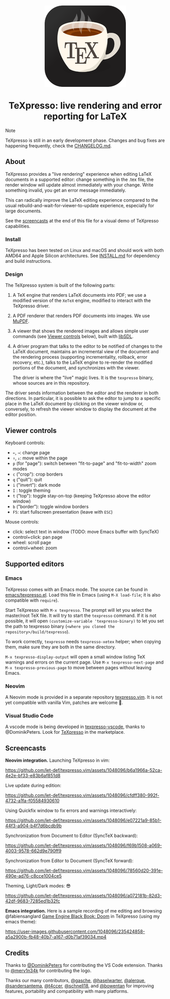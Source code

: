 <br />
<div align="center">
  <a href="https://github.com/let-def/texpresso">
    <img width=256 height=256 src="doc/texpresso_logo_v3.png", alt="texpresso">
  </a>
  <h1>
    <strong>
      TeXpresso: live rendering and error reporting for LaTeX
    </strong>
  </h1>
</div>


> [!Note]
> TeXpresso is still in an early development phase.
> Changes and bug fixes are happening frequently, check the [CHANGELOG.md](CHANGELOG.md).

## About

TeXpresso provides a "live rendering" experience when editing LaTeX documents in a supported editor: change something in the .tex file, the render window will update almost immediately with your change. Write something invalid, you get an error message immediately.

This can radically improve the LaTeX editing experience compared to the usual rebuild-and-wait-for-viewer-to-update experience, especially for large documents.

See the [screencasts](#Screencasts) at the end of this file for a visual demo of TeXpresso capabilities.

### Install

TeXpresso has been tested on Linux and macOS and should work with both AMD64 and Apple Silicon architectures. See [INSTALL.md](./INSTALL.md) for dependency and build instructions.

### Design

The TeXpresso system is built of the following parts:

1. A TeX engine that renders LaTeX documents into PDF;
   we use a modified version of the `XeTeX` engine, modified to interact with the TeXpresso driver.

2. A PDF renderer that renders PDF documents into images.
   We use [MuPDF](https://mupdf.com/).

3. A viewer that shows the rendered images and allows simple user commands (see [Viewer controls](#Viewer_controls) below), built with [libSDL](https://www.libsdl.org/).

4. A driver program that talks to the editor to be notified of changes to the LaTeX document, maintains an incremental view of the document and the rendering process (supporting incrementality, rollback, error recovery, etc.), talks to the LaTeX engine to re-render the modified portions of the document, and synchronizes with the viewer.

   The driver is where the "live" magic lives. It is the `texpresso` binary, whose sources are in this repository.

The driver sends information between the editor and the renderer in both directions. In particular, it is possible to ask the editor to jump to a specific place in the LaTeX document by clicking on the viewer window or, conversely, to refresh the viewer window to display the document at the editor position.

## Viewer controls

Keyboard controls:
- `←`, `→`: change page
- `↑`, `↓`: move within the page
- `p` (for "page"): switch between "fit-to-page" and "fit-to-width" zoom modes
- `c` ("crop"): crop borders
- `q` ("quit"): quit
- `i` ("invert"): dark mode
- `I` : toggle theming
- `t` ("top"): toggle stay-on-top (keeping TeXpresso above the editor window)
- `b` ("border"): toggle window borders
- `F5`: start fullscreen presentation (leave with `ESC`)

Mouse controls:

- click: select text in window (TODO: move Emacs buffer with SyncTeX)
- control+click: pan page
- wheel: scroll page
- control+wheel: zoom

## Supported editors

### Emacs

TeXpresso comes with an Emacs mode. The source can be found in
[emacs/texpresso.el](emacs/texpresso.el).  Load this file in Emacs (using `M-X load-file`; it is also compatible with `require`).

Start TeXpresso with `M-x texpresso`. The prompt will let you select the master/root TeX file.
It will try to start the `texpresso` command. If it is not possible, it will open
`(customize-variable 'texpresso-binary)` to let you set the path to texpresso
binary (`<where you cloned the repository>/build/texpresso`).

To work correctly, `texpresso` needs `texpresso-xetex` helper; when copying them, make sure they are both in the same directory.

`M-x texpresso-display-output` will open a small window listing TeX warnings and errors on the current page.
Use `M-x texpresso-next-page` and `M-x texpresso-previous-page` to move between pages without leaving Emacs.

### Neovim

A Neovim mode is provided in a separate repository [texpresso.vim](https://github.com/let-def/texpresso.vim). It is not yet compatible with vanilla Vim, patches are welcome :bow:.

### Visual Studio Code

A vscode mode is being developed in [texpresso-vscode](https://github.com/DominikPeters/texpresso-vscode), thanks to @DominikPeters.
Look for [TeXpresso](https://marketplace.visualstudio.com/items?itemName=DominikPeters.texpresso-basic) in the marketplace.

## Screencasts

**Neovim integration.**
Launching TeXpresso in vim:

https://github.com/let-def/texpresso.vim/assets/1048096/b6a1966a-52ca-4e2e-bf33-e83b6af851d8

Live update during edition:

https://github.com/let-def/texpresso.vim/assets/1048096/cfdff380-992f-4732-a1fa-f05584930610

Using Quickfix window to fix errors and warnings interactively:

https://github.com/let-def/texpresso.vim/assets/1048096/e07221a9-85b1-44f3-a904-b4f7d6bcdb9b

Synchronization from Document to Editor (SyncTeX backward):

https://github.com/let-def/texpresso.vim/assets/1048096/f69b1508-a069-4003-9578-662d9e790ff9

Synchronization from Editor to Document (SyncTeX forward):

https://github.com/let-def/texpresso.vim/assets/1048096/78560d20-391e-490e-ad76-c8cce1004ce5

Theming, Light/Dark modes: 😎

https://github.com/let-def/texpresso.vim/assets/1048096/a072181b-82d3-42df-9683-7285ed1b32fc

**Emacs integration.** Here is a sample recording of me editing and browsing @fabiensanglard [Game Engine Black Book: Doom](https://github.com/fabiensanglard/gebbdoom) in TeXpresso (using my emacs theme):

https://user-images.githubusercontent.com/1048096/235424858-a5a2900b-fb48-40b7-a167-d0b71af39034.mp4

## Credits

Thanks to [@DominikPeters](https://github.com/DominikPeters) for contributing the VS Code extension.
Thanks to [@merv1n34k](https://github.com/merv1n34k) for contributing the logo.

Thanks our many contributors, [@gasche](https://github.com/gasche), [@haselwarter](https://github.com/haselwarter), [@alerque](https://github.com/alerque), [@sandersantema](https://github.com/sandersantema), [@t4ccer](https://github.com/t4ccer), [@schnell18](https://github.com/schnell18), and [@bowentan](https://github.com/bowentan) for improving features, portability and compatibility with many platforms.

